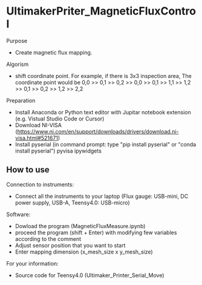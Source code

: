 # UltimakerPriter_MagneticFluxControl

Purpose
- Create magnetic flux mapping.

Algorism
- shift coordinate point. For example, if there is 3x3 inspection area, The coordinate point would be 0,0 >> 0,1 >> 0,2 >> 0,0 >> 0,1 >> 1,1 >> 1,2 >> 0,1 >> 0,2 >> 1,2 >> 2,2

Preparation
- Install Anaconda or Python text editor with Jupitar notebook extension (e.g. Vistual Studio Code or Cursor)
- Download NI-VISA (https://www.ni.com/en/support/downloads/drivers/download.ni-visa.html#521671)
- Install 
    pyserial (in command prompt: type "pip install pyserial" or "conda install pyserial")
    pyvisa
    ipywidgets

## How to use

Connection to instruments:
- Connect all the instruments to your laptop (Flux gauge: USB-mini, DC power supply, USB-A, Teensy4.0: USB-micro)

Software:
- Dowload the program (MagneticFluxMeasure.ipynb)
- proceed the program (shift + Enter) with modifying few variables according to the comment
- Adjust sensor position that you want to start
- Enter mapping dimension (x_mesh_size x y_mesh_size)

For your information:
- Source code for Teensy4.0 (Ultimaker_Printer_Serial_Move)